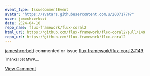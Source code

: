 ```yaml
---
event_type: IssueCommentEvent
avatar: "https://avatars.githubusercontent.com/u/20071770?"
user: jameshcorbett
date: 2024-04-10
repo_name: flux-framework/flux-coral2
html_url: https://github.com/flux-framework/flux-coral2/pull/149
repo_url: https://github.com/flux-framework/flux-coral2
---
```


<a href='https://github.com/jameshcorbett' target='_blank'>jameshcorbett</a> commented on issue <a href='https://github.com/flux-framework/flux-coral2/pull/149' target='_blank'>flux-framework/flux-coral2#149</a>.

<small>Thanks! Set MWP....</small>

<a href='https://github.com/flux-framework/flux-coral2/pull/149' target='_blank'>View Comment</a>